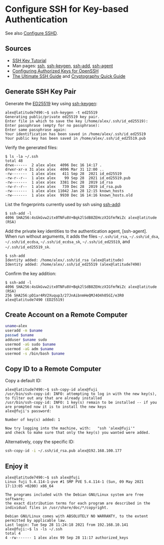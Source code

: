 # Configure SSH for Key-based Authentication

See also [Configure SSHD](sshd.html).

## Sources

* [SSH Key Tutorial](https://austinsnerdythings.com/2021/04/02/ssh-key-tutorial/)
* Man pages:
[ssh](https://man7.org/linux/man-pages/man1/ssh.1.html),
[ssh-keygen](https://man7.org/linux/man-pages/man1/ssh-keygen.1.html),
[ssh-add](https://man7.org/linux/man-pages/man1/ssh-add.1.html),
[ssh-agent](https://www.man7.org/linux/man-pages/man1/ssh-agent.1.html)
* [Configuring Authorized Keys for OpenSSH](https://www.ssh.com/academy/ssh/authorized-keys-openssh)
* [The Ultimate SSH Guide](https://grimoire.carcano.ch/blog/openssh-tutorial-the-ultimate-ssh-guide-to-understand-it/)
and [Cryptography Quick Guide](https://grimoire.carcano.ch/blog/cryptography-quick-guide/)

## Generate SSH Key Pair

Generate the
[ED25519](https://linux-audit.com/using-ed25519-openssh-keys-instead-of-dsa-rsa-ecdsa/)
key using
[ssh-keygen](https://man7.org/linux/man-pages/man1/ssh-keygen.1.html):

```console
alex@latitude7490:~$ ssh-keygen -t ed25519
Generating public/private ed25519 key pair.
Enter file in which to save the key (/home/alex/.ssh/id_ed25519):
Enter passphrase (empty for no passphrase):
Enter same passphrase again:
Your identification has been saved in /home/alex/.ssh/id_ed25519
Your public key has been saved in /home/alex/.ssh/id_ed25519.pub
```

Verify the generated files:

```console
$ ls -la ~/.ssh
total 48
drwx------  2 alex alex  4096 Dec 16 14:17 .
drwxr-xr-x 31 alex alex  4096 Mar 31 12:00 ..
-rw-------  1 alex alex   411 Sep 28  2021 id_ed25519
-rw-r--r--  1 alex alex    99 Sep 28  2021 id_ed25519.pub
-rw-------  1 alex alex  3381 Dec 28  2019 id_rsa
-rw-r--r--  1 alex alex   739 Dec 28  2019 id_rsa.pub
-rw-------  1 alex alex 11042 Jan 28 12:15 known_hosts
-rw-------  1 alex alex  9930 Dec 16 14:16 known_hosts.old
```
List the fingerprints currently used by ssh using
[ssh-add](https://www.man7.org/linux/man-pages/man1/ssh-add.1.html):
```
$ ssh-add -l
4096 SHA256:4sGkGvw2itx0TNFu8V+Bqk2lSdB8ZEHczXIGfmfWiZc alex@latitude (RSA)
```

Add the private key identities to the authentication agent,
[ssh-agent].
When run without arguments, it adds the files `~/.ssh/id_rsa`, `~/.ssh/id_dsa`,
`~/.ssh/id_ecdsa`, `~/.ssh/id_ecdsa_sk`, `~/.ssh/id_ed25519`, and
`~/.ssh/id_ed25519_sk`.

```
$ ssh-add
Identity added: /home/alex/.ssh/id_rsa (alex@latitude)
Identity added: /home/alex/.ssh/id_ed25519 (alex@latitude7490)
```

Confirm the key addition:
```
$ ssh-add -l
4096 SHA256:4sGkGvw2itx0TNFu8V+Bqk2lSdB8ZEHczXIGfmfWiZc alex@latitude (RSA)
256 SHA256:pD1ar4RV2Xuqup3/27JnAibnmHeQMJ4O4h05GI/e3R0 alex@latitude7490 (ED25519)
```

## Create Account on a Remote Computer

```sh
uname=alex
useradd -m $uname
passwd $uname
adduser $uname sudo
usermod -aG sudo $uname
usermod -aG adm $uname
usermod -s /bin/bash $uname
```

## Copy ID to a Remote Computer

Copy a default ID:
```console
alex@latitude7490:~$ ssh-copy-id alex@fuji
/usr/bin/ssh-copy-id: INFO: attempting to log in with the new key(s), to filter out any that are already installed
/usr/bin/ssh-copy-id: INFO: 1 key(s) remain to be installed -- if you are prompted now it is to install the new keys
alex@fuji's password:

Number of key(s) added: 1

Now try logging into the machine, with:   "ssh 'alex@fuji'"
and check to make sure that only the key(s) you wanted were added.
```

Alternatively, copy the specific ID:
```sh
ssh-copy-id -i ~/.ssh/id_rsa.pub alex@192.168.100.177
```

## Enjoy it

```console
alex@latitude7490:~$ ssh alex@fuji
Linux fuji 5.4.114-1-pve #1 SMP PVE 5.4.114-1 (Sun, 09 May 2021 17:13:05 +0200) x86_64

The programs included with the Debian GNU/Linux system are free software;
the exact distribution terms for each program are described in the
individual files in /usr/share/doc/*/copyright.

Debian GNU/Linux comes with ABSOLUTELY NO WARRANTY, to the extent
permitted by applicable law.
Last login: Tue Sep 28 11:24:18 2021 from 192.168.10.141
alex@fuji:~$ ls -ls ~/.ssh
total 4
4 -rw------- 1 alex alex 99 Sep 28 11:17 authorized_keys
```
